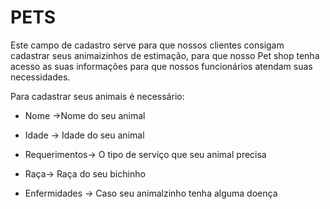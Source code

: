 # PETS
 Este campo de cadastro serve para que nossos clientes consigam cadastrar seus animaizinhos de estimação, para que nosso Pet shop tenha acesso as suas informações para que nossos funcionários atendam suas necessidades. 

Para cadastrar seus animais é necessário: 

* Nome ->Nome do seu animal 

* Idade -> Idade do seu animal 

* Requerimentos-> O tipo de serviço que seu animal precisa 

* Raça-> Raça do seu bichinho 

* Enfermidades -> Caso seu animalzinho tenha alguma doença 

 